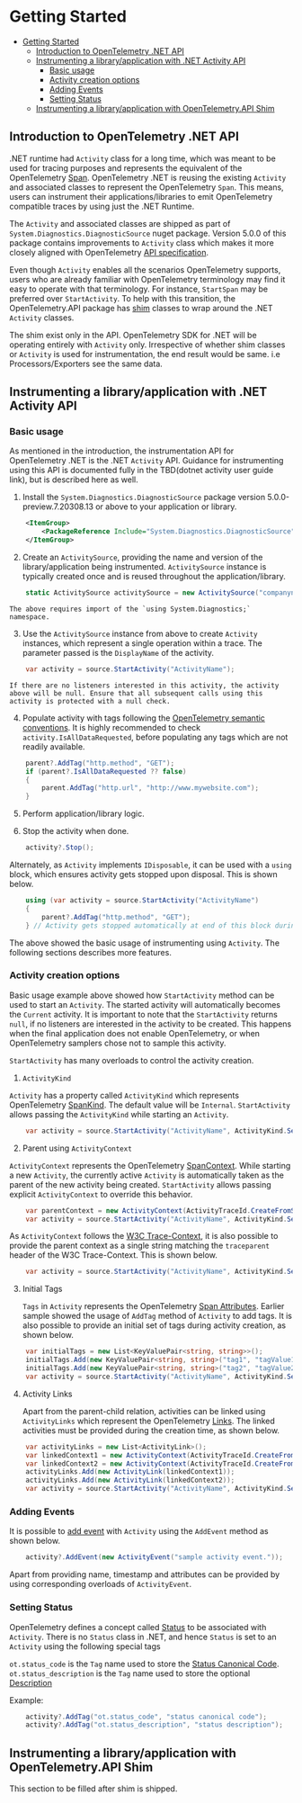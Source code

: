 # Getting Started

- [Getting Started](#getting-started)
  - [Introduction to OpenTelemetry .NET API](#introduction-to-opentelemetry-net-api)
  - [Instrumenting a library/application with .NET Activity API](#instrumenting-a-libraryapplication-with-net-activity-api)
    - [Basic usage](#basic-usage)
    - [Activity creation options](#activity-creation-options)
    - [Adding Events](#adding-events)
    - [Setting Status](#setting-status)
  - [Instrumenting a library/application with OpenTelemetry.API Shim](#instrumenting-a-libraryapplication-with-opentelemetryapi-shim)

## Introduction to OpenTelemetry .NET API

.NET runtime had `Activity` class for a long time, which was meant to be used for tracing purposes and represents the equivalent of the OpenTelemetry [Span](https://github.com/open-telemetry/opentelemetry-specification/blob/master/specification/trace/api.md#span). OpenTelemetry .NET is reusing the existing `Activity` and associated classes to represent the OpenTelemetry `Span`. This means, users can instrument their applications/libraries to emit OpenTelemetry compatible traces by using just the .NET Runtime.

The `Activity` and associated classes are shipped as part of `System.Diagnostics.DiagnosticSource` nuget package. Version 5.0.0 of this package contains improvements to `Activity` class which makes it more closely aligned with OpenTelemetry [API specification](https://github.com/open-telemetry/opentelemetry-specification/blob/master/specification/trace/api.md).

Even though `Activity` enables all the scenarios OpenTelemetry supports, users who are already familiar with OpenTelemetry terminology may find it easy to operate with that terminology. For instance, `StartSpan` may be preferred over `StartActivity`. To help with this transition, the OpenTelemetry.API package has [shim](#instrumenting-a-libraryapplication-with-opentelemetryapi-shim) classes to wrap around the .NET `Activity` classes.

The shim exist only in the API. OpenTelemetry SDK for .NET will be operating entirely with `Activity` only. Irrespective of whether shim classes or `Activity` is used for instrumentation, the end result would be same. i.e Processors/Exporters see the same data.

## Instrumenting a library/application with .NET Activity API

### Basic usage

As mentioned in the introduction, the instrumentation API for OpenTelemetry .NET is the .NET `Activity` API. Guidance for instrumenting using this API is documented fully in the TBD(dotnet activity user guide link), but is described here as well.

1. Install the `System.Diagnostics.DiagnosticSource` package version 5.0.0-preview.7.20308.13 or above to your application or library.

```xml
    <ItemGroup>
        <PackageReference Include="System.Diagnostics.DiagnosticSource" Version="5.0.0-preview.7.20308.13" />
    </ItemGroup>
```

2. Create an `ActivitySource`, providing the name and version of the library/application being instrumented. `ActivitySource` instance is typically created once and is reused throughout the application/library.

```csharp
    static ActivitySource activitySource = new ActivitySource("companyname.product.library", "semver1.0");
```
    The above requires import of the `using System.Diagnostics;` namespace.

3. Use the `ActivitySource` instance from above to create `Activity` instances, which represent a single operation within a trace. The parameter passed is the `DisplayName` of the activity.

```csharp
    var activity = source.StartActivity("ActivityName");
```

    If there are no listeners interested in this activity, the activity above will be null. Ensure that all subsequent calls using this activity is protected with a null check.

4. Populate activity with tags following the [OpenTelemetry semantic conventions](https://github.com/open-telemetry/opentelemetry-specification/tree/master/specification/trace/semantic_conventions). It is highly recommended to check `activity.IsAllDataRequested`, before populating any tags which are not readily available.

```csharp
    parent?.AddTag("http.method", "GET");
    if (parent?.IsAllDataRequested ?? false)
    {
        parent.AddTag("http.url", "http://www.mywebsite.com");
    }
```

5. Perform application/library logic.

6. Stop the activity when done.

```csharp
    activity?.Stop();
```

Alternately, as `Activity` implements `IDisposable`, it can be used with a `using` block, which ensures activity gets stopped upon disposal. This is shown below.
```csharp
    using (var activity = source.StartActivity("ActivityName")
    {
        parent?.AddTag("http.method", "GET");
    } // Activity gets stopped automatically at end of this block during dispose.
```

The above showed the basic usage of instrumenting using `Activity`. The following sections describes
more features.

### Activity creation options

Basic usage example above showed how `StartActivity` method can be used to start an `Activity`. The started activity will automatically becomes the `Current` activity. It is important to note that the `StartActivity` returns `null`, if no listeners are interested in the activity to be created. This happens when the final application does not enable OpenTelemetry, or when OpenTelemetry samplers chose not to sample this activity.

`StartActivity` has many overloads to control the activity creation.
1. `ActivityKind`

`Activity` has a property called `ActivityKind` which represents OpenTelemetry [SpanKind](https://github.com/open-telemetry/opentelemetry-specification/blob/master/specification/trace/api.md#spankind). The default value will be `Internal`. `StartActivity` allows passing the `ActivityKind` while starting an `Activity`.

```csharp
    var activity = source.StartActivity("ActivityName", ActivityKind.Server);
```

2. Parent using `ActivityContext`

`ActivityContext` represents the OpenTelemetry [SpanContext](https://github.com/open-telemetry/opentelemetry-specification/blob/master/specification/trace/api.md#spancontext). While starting a new `Activity`, the currently active `Activity` is automatically taken as the parent of the new activity being created. `StartActivity` allows passing explicit `ActivityContext` to override this behavior.

```csharp
    var parentContext = new ActivityContext(ActivityTraceId.CreateFromString("0af7651916cd43dd8448eb211c80319c"), ActivitySpanId.CreateFromString("b7ad6b7169203331"), ActivityTraceFlags.None);
    var activity = source.StartActivity("ActivityName", ActivityKind.Server, parentContext);
```

As `ActivityContext` follows the [W3C Trace-Context](https://w3c.github.io/trace-context), it is also possible to provide the parent context as a single string matching the `traceparent` header of the W3C Trace-Context. This is shown below.

```csharp
    var activity = source.StartActivity("ActivityName", ActivityKind.Server, "00-0af7651916cd43dd8448eb211c80319c-b7ad6b7169203331-01");
```

3. Initial Tags
   
   `Tags` in `Activity` represents the OpenTelemetry [Span Attributes](https://github.com/open-telemetry/opentelemetry-specification/blob/master/specification/trace/api.md#set-attributes). Earlier sample showed the usage of `AddTag` method of `Activity` to add tags. It is also possible to provide an initial set of tags during activity creation, as shown below.

```csharp
    var initialTags = new List<KeyValuePair<string, string>>();
    initialTags.Add(new KeyValuePair<string, string>("tag1", "tagValue1"));
    initialTags.Add(new KeyValuePair<string, string>("tag2", "tagValue2"));
    var activity = source.StartActivity("ActivityName", ActivityKind.Server, "00-0af7651916cd43dd8448eb211c80319c-b7ad6b7169203331-01", initialTags);
```

4. Activity Links
   
   Apart from the parent-child relation, activities can be linked using `ActivityLinks` which represent the OpenTelemetry [Links](https://github.com/open-telemetry/opentelemetry-specification/blob/master/specification/overview.md#links-between-spans). The linked activities must be provided during the creation time, as shown below.

```csharp
    var activityLinks = new List<ActivityLink>();
    var linkedContext1 = new ActivityContext(ActivityTraceId.CreateFromString("0af7651916cd43dd8448eb211c80319c"), ActivitySpanId.CreateFromString("b7ad6b7169203331"), ActivityTraceFlags.None);
    var linkedContext2 = new ActivityContext(ActivityTraceId.CreateFromString("4bf92f3577b34da6a3ce929d0e0e4736"), ActivitySpanId.CreateFromString("00f067aa0ba902b7"), ActivityTraceFlags.Recorded);
    activityLinks.Add(new ActivityLink(linkedContext1));
    activityLinks.Add(new ActivityLink(linkedContext2));
    var activity = source.StartActivity("ActivityName", ActivityKind.Server, "00-0af7651916cd43dd8448eb211c80319c-b7ad6b7169203331-01", initialTags, activityLinks);
```

### Adding Events

It is possible to [add event](https://github.com/open-telemetry/opentelemetry-specification/blob/master/specification/trace/api.md#add-events) with `Activity` using the `AddEvent` method as shown below.

```csharp
    activity?.AddEvent(new ActivityEvent("sample activity event."));
```

Apart from providing name, timestamp and attributes can be provided by using corresponding overloads of `ActivityEvent`.

### Setting Status

OpenTelemetry defines a concept called [Status](https://github.com/open-telemetry/opentelemetry-specification/blob/master/specification/trace/api.md#set-status) to be associated with `Activity`. There is no `Status` class in .NET, and hence `Status` is set to an `Activity` using the following special tags

`ot.status_code` is the `Tag` name used to store the [Status Canonical Code](https://github.com/open-telemetry/opentelemetry-specification/blob/master/specification/trace/api.md#statuscanonicalcode).
`ot.status_description` is the `Tag` name used to store the optional [Description](https://github.com/open-telemetry/opentelemetry-specification/blob/master/specification/trace/api.md#getdescription)

Example:

```csharp
    activity?.AddTag("ot.status_code", "status canonical code");
    activity?.AddTag("ot.status_description", "status description");
```

## Instrumenting a library/application with OpenTelemetry.API Shim

This section to be filled after shim is shipped.